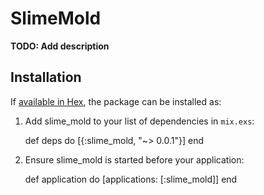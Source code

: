 # SlimeMold

**TODO: Add description**

## Installation

If [available in Hex](https://hex.pm/docs/publish), the package can be installed as:

  1. Add slime_mold to your list of dependencies in `mix.exs`:

        def deps do
          [{:slime_mold, "~> 0.0.1"}]
        end

  2. Ensure slime_mold is started before your application:

        def application do
          [applications: [:slime_mold]]
        end

